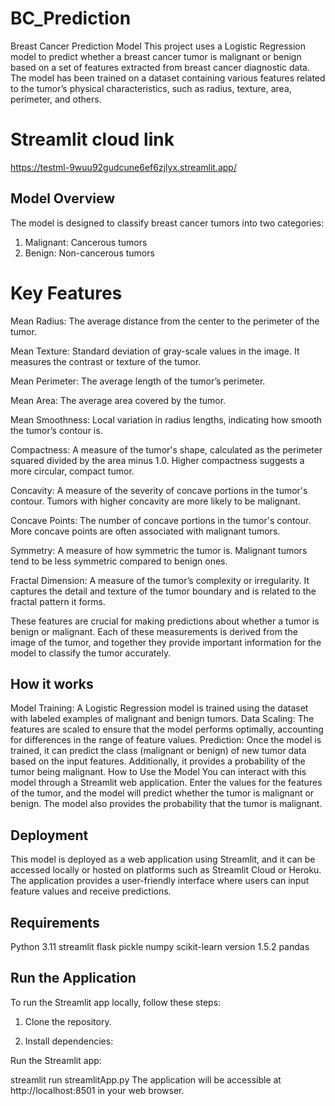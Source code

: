 # BC_Prediction

Breast Cancer Prediction Model
This project uses a Logistic Regression model to predict whether a breast cancer tumor is malignant or benign based on a set of features extracted from breast cancer diagnostic data. The model has been trained on a dataset containing various features related to the tumor’s physical characteristics, such as radius, texture, area, perimeter, and others.

# Streamlit cloud link
https://testml-9wuu92gudcune6ef6zjlyx.streamlit.app/

## Model Overview
The model is designed to classify breast cancer tumors into two categories:

1. Malignant: Cancerous tumors
2. Benign: Non-cancerous tumors

# Key Features
Mean Radius: The average distance from the center to the perimeter of the tumor.

Mean Texture: Standard deviation of gray-scale values in the image. It measures the contrast or texture of the tumor.

Mean Perimeter: The average length of the tumor’s perimeter.

Mean Area: The average area covered by the tumor.

Mean Smoothness: Local variation in radius lengths, indicating how smooth the tumor’s contour is.

Compactness: A measure of the tumor's shape, calculated as the perimeter squared divided by the area minus 1.0. Higher compactness suggests a more circular, compact tumor.

Concavity: A measure of the severity of concave portions in the tumor's contour. Tumors with higher concavity are more likely to be malignant.

Concave Points: The number of concave portions in the tumor's contour. More concave points are often associated with malignant tumors.

Symmetry: A measure of how symmetric the tumor is. Malignant tumors tend to be less symmetric compared to benign ones.

Fractal Dimension: A measure of the tumor’s complexity or irregularity. It captures the detail and texture of the tumor boundary and is related to the fractal pattern it forms.

These features are crucial for making predictions about whether a tumor is benign or malignant. Each of these measurements is derived from the image of the tumor, and together they provide important information for the model to classify the tumor accurately.

## How it works
Model Training: A Logistic Regression model is trained using the dataset with labeled examples of malignant and benign tumors.
Data Scaling: The features are scaled to ensure that the model performs optimally, accounting for differences in the range of feature values.
Prediction: Once the model is trained, it can predict the class (malignant or benign) of new tumor data based on the input features. Additionally, it provides a probability of the tumor being malignant.
How to Use the Model
You can interact with this model through a Streamlit web application. Enter the values for the features of the tumor, and the model will predict whether the tumor is malignant or benign. The model also provides the probability that the tumor is malignant.

## Deployment
This model is deployed as a web application using Streamlit, and it can be accessed locally or hosted on platforms such as Streamlit Cloud or Heroku. The application provides a user-friendly interface where users can input feature values and receive predictions.

## Requirements
Python 3.11
streamlit
flask
pickle
numpy
scikit-learn version 1.5.2
pandas

## Run the Application
To run the Streamlit app locally, follow these steps:

1. Clone the repository.

2. Install dependencies:



Run the Streamlit app:


streamlit run streamlitApp.py
The application will be accessible at http://localhost:8501 in your web browser.



